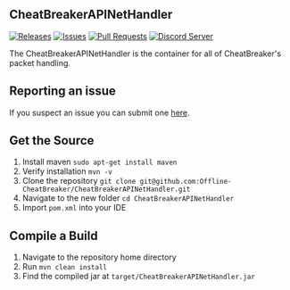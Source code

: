 ## CheatBreakerAPINetHandler

[![Releases](https://img.shields.io/github/release/Offline-CheatBreaker/CheatBreakerAPINetHandler.svg)](https://github.com/Offline-Cheatbreaker/CheatBreakerAPINetHandler/releases)
[![Issues](https://img.shields.io/github/issues/Offline-CheatBreaker/CheatBreakerAPINetHandler)](https://github.com/Offline-CheatBreaker/CheatBreakerAPINetHandler/issues)
[![Pull Requests](https://img.shields.io/github/issues-pr/Offline-CheatBreaker/CheatBreakerAPINetHandler)](https://github.com/Offline-CheatBreaker/CheatBreakerAPINetHandler/pulls)
<a href="https://discord.gg/CheatBreaker"><img src="https://discordapp.com/api/guilds/633325309395206156/widget.png?style=shield" alt="Discord Server"></a>

The CheatBreakerAPINetHandler is the container for all of CheatBreaker's packet handling.

## Reporting an issue

If you suspect an issue you can submit one [here](https://github.com/Offline-CheatBreaker/CheatBreakerAPINetHandler/issues).

## Get the Source

1. Install maven `sudo apt-get install maven`
2. Verify installation `mvn -v`
3. Clone the repository `git clone git@github.com:Offline-CheatBreaker/CheatBreakerAPINetHandler.git`
4. Navigate to the new folder `cd CheatBreakerAPINetHandler`
5. Import `pom.xml` into your IDE

## Compile a Build

1. Navigate to the repository home directory
2. Run `mvn clean install`
3. Find the compiled jar at `target/CheatBreakerAPINetHandler.jar`
